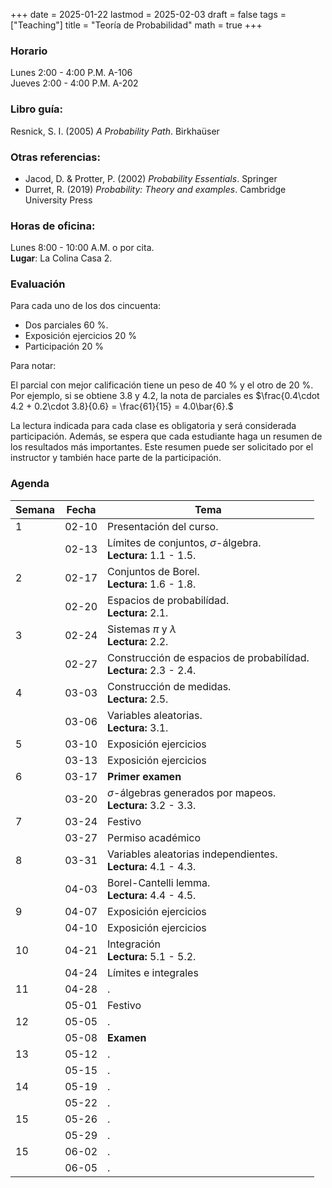 +++
date      = 2025-01-22
lastmod   = 2025-02-03
draft     = false
tags      = ["Teaching"]
title     = "Teoría de Probabilidad"
math      = true
+++

### Horario

Lunes 2:00 - 4:00 P.M. A-106 <br>
Jueves 2:00 - 4:00 P.M. A-202

### Libro guía:

Resnick, S. I. (2005) *A Probability Path*. Birkhaüser

### Otras referencias:

* Jacod, D. & Protter, P. (2002) *Probability Essentials*. Springer
* Durret, R. (2019) *Probability: Theory and examples*. Cambridge University Press

### Horas de oficina: 

Lunes 8:00 - 10:00 A.M. o por cita. <br>
**Lugar**: La Colina Casa 2. 

### Evaluación

Para cada uno de los dos cincuenta: 

+ Dos parciales 60 %. 
+ Exposición ejercicios 20 %
+ Participación 20 %

Para notar:

El parcial con mejor calificación tiene un peso de 40 % y el otro de 20 %. Por ejemplo, si se obtiene 3.8 y 4.2, la nota de parciales es $\frac{0.4\cdot 4.2 + 0.2\cdot 3.8}{0.6}  = \frac{61}{15} = 4.0\bar{6}.$

La lectura indicada para cada clase es obligatoria y será considerada participación. Además, se espera que cada estudiante haga un resumen de los resultados más importantes. Este resumen puede ser solicitado por el instructor y también hace parte de la participación.

### Agenda

Semana | Fecha | Tema
---| --- | ----
1      | 02-10 | Presentación del curso.
&nbsp; | 02-13 | Límites de conjuntos, $\sigma$-álgebra. <br> **Lectura:** 1.1 - 1.5.
2      | 02-17 | Conjuntos de Borel. <br> **Lectura:** 1.6 - 1.8.
&nbsp; | 02-20 | Espacios de probabilídad. <br> **Lectura:** 2.1.
3      | 02-24 | Sistemas $\pi$ y $\lambda$ <br> **Lectura:** 2.2.
&nbsp; | 02-27 | Construcción de espacios de probabilídad.<br> **Lectura:** 2.3 - 2.4.
4      | 03-03 | Construcción de medidas.<br> **Lectura:** 2.5.
&nbsp; | 03-06 | Variables aleatorias.<br> **Lectura:** 3.1.
5      | 03-10 | Exposición ejercicios
&nbsp; | 03-13 | Exposición ejercicios
6      | 03-17 | **Primer examen**
&nbsp; | 03-20 | $\sigma$-álgebras generados por mapeos.<br> **Lectura:** 3.2 - 3.3.
7      | 03-24 | Festivo
&nbsp; | 03-27 | Permiso académico
8      | 03-31 | Variables aleatorias independientes.<br> **Lectura:** 4.1 - 4.3.
&nbsp; | 04-03 | Borel-Cantelli lemma.<br> **Lectura:** 4.4 - 4.5.
9      | 04-07 | Exposición ejercicios
&nbsp; | 04-10 | Exposición ejercicios
10     | 04-21 | Integración<br> **Lectura:** 5.1 - 5.2. 
&nbsp; | 04-24 | Límites e integrales
11     | 04-28 | .
&nbsp; | 05-01 | Festivo
12     | 05-05 | .
&nbsp; | 05-08 | **Examen**
13     | 05-12 | .
&nbsp; | 05-15 | .
14     | 05-19 | .
&nbsp; | 05-22 | .
15     | 05-26 | .
&nbsp; | 05-29 | .
15     | 06-02 | .
&nbsp; | 06-05 | .



